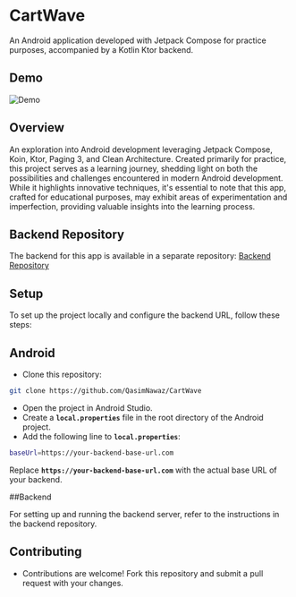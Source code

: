 # CartWave

An Android application developed with Jetpack Compose for practice purposes, accompanied by a Kotlin Ktor backend.

## Demo

![Demo](/recording/recording.gif)


## Overview

An exploration into Android development leveraging Jetpack Compose, Koin, Ktor, Paging 3, and Clean Architecture. Created primarily for practice, this project serves as a learning journey, shedding light on both the possibilities and challenges encountered in modern Android development. While it highlights innovative techniques, it's essential to note that this app, crafted for educational purposes, may exhibit areas of experimentation and imperfection, providing valuable insights into the learning process.

## Backend Repository
The backend for this app is available in a separate repository:
[Backend Repository](https://github.com/QasimNawaz/CartWave-Backend-Ktor)

## Setup

To set up the project locally and configure the backend URL, follow these steps:

## Android

- Clone this repository:
```bash
git clone https://github.com/QasimNawaz/CartWave
```
- Open the project in Android Studio.
- Create a **`local.properties`** file in the root directory of the Android project.
- Add the following line to **`local.properties`**:
```bash
baseUrl=https://your-backend-base-url.com
```
Replace **`https://your-backend-base-url.com`** with the actual base URL of your backend.

##Backend

For setting up and running the backend server, refer to the instructions in the backend repository.

## Contributing
- Contributions are welcome! Fork this repository and submit a pull request with your changes.
